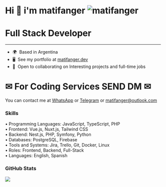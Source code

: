 Hi 👋 i'm matifanger <img src="https://komarev.com/ghpvc/?username=matifanger&color=brightgreen" alt="matifanger" /> 
==============================

# Full Stack Developer
-----------------

* 🌍  Based in Argentina
* 🖥️  See my portfolio at [matifanger.dev](http://matifanger.dev)
* 🤝  Open to collaborating on Interesting projects and full-time jobs

<!-- <a href="https://www.twitter.com/matifanger" target="_blank" rel="noreferrer"><img
src="https://img.shields.io/twitter/follow/matifanger?logo=twitter&style=for-the-badge&color=0891b2&labelColor=1c1917"
/></a> -->

# ✉ For Coding Services SEND DM ✉
You can contact me at [WhatsApp](https://wa.link/aq1xfn) or [Telegram](https://t.me/matifanger) or [matifanger@outlook.com](mailto:matifanger@outlook.com)

### Skills
<p align="left">
• Programming Languages: JavaScript, TypeScript, PHP<br/>
• Frontend: Vue.js, Nuxt.js, Tailwind CSS<br/>
• Backend: Nest.js, PHP, Symfony, Python<br/>
• Databases: PostgreSQL, Firebase<br/>
• Tools and Systems: Jira, Trello, Git, Docker, Linux<br/>
• Roles: Frontend, Backend, Full-Stack<br/>
• Languages: English, Spanish<br/>
</p>

### GitHub Stats

<a href="http://www.github.com/matifanger"><img src="https://github-readme-streak-stats.herokuapp.com/?user=matifanger&stroke=ffffff&background=1c1917&ring=0891b2&fire=0891b2&currStreakNum=ffffff&currStreakLabel=0891b2&sideNums=ffffff&sideLabels=ffffff&dates=ffffff&hide_border=true" /></a>
